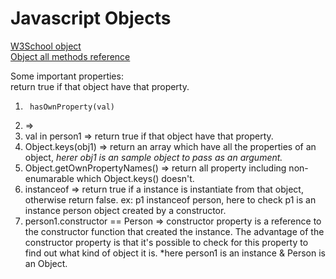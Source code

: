 # Javascript Objects  
[W3School object](https://www.w3schools.com/js/js_object_definition.asp)  
[Object all methods reference](https://www.w3schools.com/js/js_object_es5.asp)  

Some important properties:  
return true if that object have that property.
1.      hasOwnProperty(val)  
2. => 
3. val in person1   => return true if that object have that property.
4. Object.keys(obj1)  => return an array which have all the properties of an object, *herer obj1 is an sample object to pass as an argument.*  
5. Object.getOwnPropertyNames()  => return all property including non-enumarable which Object.keys() doesn't.  
6. instanceof   => return true if a instance is instantiate from that object, otherwise return false. ex: p1 instanceof person, here to check p1 is an instance person object created by a constructor.
7. person1.constructor == Person  => constructor property is a reference to the constructor function that created the instance. The advantage of the constructor property is that it's possible to check for this property to find out what kind of object it is. *here person1 is an instance & Person is an Object.
